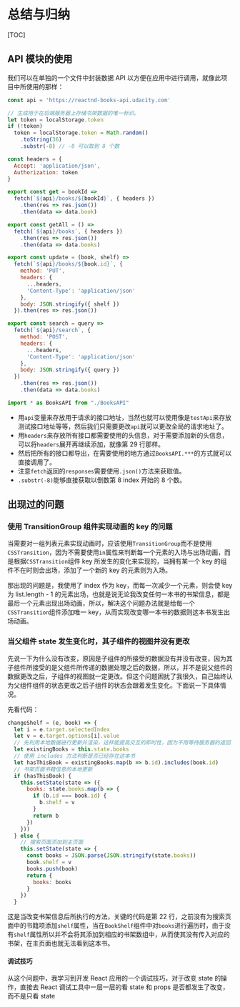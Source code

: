 # 总结与归纳

[TOC]

## API 模块的使用

我们可以在单独的一个文件中封装数据 API 以方便在应用中进行调用，就像此项目中所使用的那样：

```jsx
const api = 'https://reactnd-books-api.udacity.com'

// 生成用于在后端服务器上存储书架数据的唯一标识。
let token = localStorage.token
if (!token)
  token = localStorage.token = Math.random()
    .toString(36)
    .substr(-8) // -8 可以取到 8 个数

const headers = {
  Accept: 'application/json',
  Authorization: token
}

export const get = bookId =>
  fetch(`${api}/books/${bookId}`, { headers })
    .then(res => res.json())
    .then(data => data.book)

export const getAll = () =>
  fetch(`${api}/books`, { headers })
    .then(res => res.json())
    .then(data => data.books)

export const update = (book, shelf) =>
  fetch(`${api}/books/${book.id}`, {
    method: 'PUT',
    headers: {
      ...headers,
      'Content-Type': 'application/json'
    },
    body: JSON.stringify({ shelf })
  }).then(res => res.json())

export const search = query =>
  fetch(`${api}/search`, {
    method: 'POST',
    headers: {
      ...headers,
      'Content-Type': 'application/json'
    },
    body: JSON.stringify({ query })
  })
    .then(res => res.json())
    .then(data => data.books)
```

```jsx
import * as BooksAPI from "./BooksAPI"
```

- 用`api`变量来存放用于请求的接口地址，当然也就可以使用像是`testApi`来存放测试接口地址等等，然后我们只需要更改`api`就可以更改全局的请求地址了。
- 用`headers`来存放所有接口都需要使用的头信息，对于需要添加新的头信息，可以将`headers`展开再继续添加，就像第 29 行那样。
- 然后把所有的接口都导出，在需要使用的地方通过`BooksAPI.***`的方式就可以直接调用了。
- 注意`fetch`返回的`responses`需要使用`.json()`方法来获取值。
- `.substr(-8)`能够直接获取以倒数第 8 index 开始的 8 个数。



## 出现过的问题

### 使用 TransitionGroup 组件实现动画的 key 的问题

当需要对一组列表元素实现动画时，应该使用`TransitionGroup`而不是使用`CSSTransition`，因为不需要使用`in`属性来判断每一个元素的入场与出场动画，而是根据`CSSTransition`组件 key 所发生的变化来实现的，当拥有某一个 key 的组件不在时则会出场，添加了一个新的 key 的元素则为入场。

那出现的问题是，我使用了 index 作为 key，而每一次减少一个元素，则会使 key 为 list.length - 1 的元素出场，也就是说无论我改变任何一本书的书架信息，都是最后一个元素出现出场动画，所以，解决这个问题办法就是给每一个`CSSTransition`组件添加唯一 key，从而实现改变哪一本书的数据则这本书发生出场动画。

###  当父组件 state 发生变化时，其子组件的视图并没有更改

先说一下为什么没有改变，原因是子组件的所接受的数据没有并没有改变，因为其子组件所接受的是父组件所传递的数据处理之后的数据，所以，并不是说父组件的数据更改之后，子组件的视图就一定更改。但这个问题困扰了我很久，自己始终认为父组件组件的状态更改之后子组件的状态会跟着发生变化。下面说一下具体情况。

先看代码：

```jsx
changeShelf = (e, book) => {
  let i = e.target.selectedIndex
  let v = e.target.options[i].value
  // 先利用本地数据进行更新并渲染，这样能提高交互的即时性，因为不用等待服务器的返回
  let existingBooks = this.state.books
  // 使用 includes 方法判断是否已经存在这本书
  let hasThisBook = existingBooks.map(b => b.id).includes(book.id)
  // 书架页面书籍信息的本地更新
  if (hasThisBook) {
    this.setState(state => ({
      books: state.books.map(b => {
        if (b.id === book.id) {
          b.shelf = v
        }
        return b
      })
    }))
  } else {
    // 搜索页面添加到主页面
    this.setState(state => {
      const books = JSON.parse(JSON.stringify(state.books))
      book.shelf = v
      books.push(book)
      return {
        books: books
      }
    })
  }
```

这是当改变书架信息后所执行的方法，关键的代码是第 22 行，之前没有为搜索页面中的书籍项添加`shelf`属性，当在`BookShelf`组件中对`books`进行遍历时，由于没有`shelf`属性所以并不会将其添加到相应的书架数组中，从而使其没有传入对应的书架，在主页面也就无法看到这本书。

#### 调试技巧

从这个问题中，我学习到开发 React 应用的一个调试技巧，对于改变 state 的操作，直接去 React 调试工具中一层一层的看 state 和 props 是否都发生了改变，而不是只看 state

